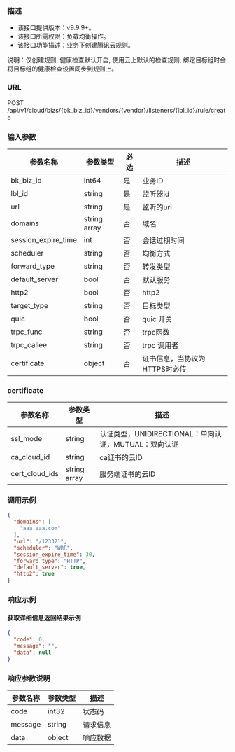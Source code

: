 ### 描述

- 该接口提供版本：v9.9.9+。
- 该接口所需权限：负载均衡操作。
- 该接口功能描述：业务下创建腾讯云规则。

说明：仅创建规则, 健康检查默认开启, 使用云上默认的检查规则, 绑定目标组时会将目标组的健康检查设置同步到规则上。

### URL

POST /api/v1/cloud/bizs/{bk_biz_id}/vendors/{vendor}/listeners/{lbl_id}/rule/create

### 输入参数

| 参数名称                | 参数类型         | 必选 | 描述                |
|---------------------|--------------|----|-------------------|
| bk_biz_id           | int64        | 是  | 业务ID              |
| lbl_id              | string       | 是  | 监听器id             |
| url                 | string       | 是  | 监听的url            |
| domains             | string array | 否  | 域名                |
| session_expire_time | int          | 否  | 会话过期时间            |
| scheduler           | string       | 否  | 均衡方式              |
| forward_type        | string       | 否  | 转发类型              |
| default_server      | bool         | 否  | 默认服务              |
| http2               | bool         | 否  | http2             |
| target_type         | string       | 否  | 目标类型              |
| quic                | bool         | 否  | quic  开关          |
| trpc_func           | string       | 否  | trpc函数            |
| trpc_callee         | string       | 否  | trpc 调用者          |
| certificate         | object       | 否  | 证书信息，当协议为HTTPS时必传 |

### certificate

| 参数名称           | 参数类型         | 描述                                   |
|----------------|--------------|--------------------------------------|
| ssl_mode       | string       | 认证类型，UNIDIRECTIONAL：单向认证，MUTUAL：双向认证 |
| ca_cloud_id    | string       | ca证书的云ID                             |
| cert_cloud_ids | string array | 服务端证书的云ID                            |

### 调用示例



```json
{
  "domains": [
    "aaa.aaa.com"
  ],
  "url": "/123321",
  "scheduler": "WRR",
  "session_expire_time": 30,
  "forward_type": "HTTP",
  "default_server": true,
  "http2": true
}
```

### 响应示例

#### 获取详细信息返回结果示例

```json
{
  "code": 0,
  "message": "",
  "data": null
}
```

### 响应参数说明

| 参数名称    | 参数类型   | 描述   |
|---------|--------|------|
| code    | int32  | 状态码  |
| message | string | 请求信息 |
| data    | object | 响应数据 |
